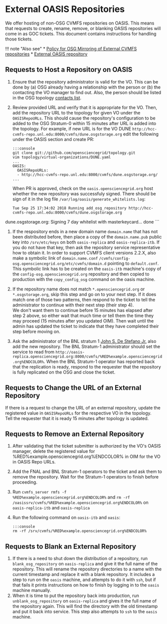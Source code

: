 External OASIS Repositories
===========================

We offer hosting of non-OSG CVMFS repositories on OASIS. This means that requests to create, rename, remove, or blanking OASIS repositories will come in as GOC tickets. This document contains instructions for handling those tickets.

!!! note "Also see"
    * [Policy for OSG Mirroring of External CVMFS repositories](https://opensciencegrid.org/technology/policy/external-oasis-repos/)
    * [External OASIS repository](https://opensciencegrid.org/docs/data/external-oasis-repos/)

Requests to Host a Repository on OASIS
--------------------------------------

1.  Ensure that the repository administrator is valid for the VO. This can be done by (a) OSG already having a
    relationship with the person or (b) the contacting the VO manager to find out. Also, the person should be
    listed in the OSG topology [contacts list](https://topology.opensciencegrid.org/contacts).

1.  Review provided URL and verify that it is appropriate for the VO. Then, add the repository URL to the topology 
    for given VO under the `OASISRepoURLs`. This should cause the repository's configuration
    to be added to the OSG Stratum-0 within 15 minutes after URL is added into the topology.
    For example, if new URL is for the VO DUNE `http://hcc-cvmfs-repo.unl.edu:8000/cvmfs/dune.osgstorage.org` 
    edit the following under the OASIS section and create PR:

        :::console
        git clone git://github.com/opensciencegrid/topology.git
        vim topology/virtual-organizations/DUNE.yaml
        ...
        OASIS:
          OASISRepoURLs:
          - http://hcc-cvmfs-repo.unl.edu:8000/cvmfs/dune.osgstorage.org/
        ...
     
    When PR is approved, check on the `oasis.opensciencegrid.org` host whether the new repository was successfuly signed.
    There should be sign of it in the log file `/var/log/oasis/generate_whitelists.log`:

    ```
    Tue Sep 25 17:34:02 2018 Running add_osg_repository http://hcc-cvmfs-repo.unl.edu:8000/cvmfs/dune.osgstorage.org
dune.osgstorage.org: Signing 7 day whitelist with masterkeycard... done
    ```

1.  If the respository ends in a new domain name `domain.name` that has not been distributed before, then place a copy of the
    `domain.name.pub` public key into `/srv/etc/keys` on both `oasis-replica` and
    `oasis-replica-itb`. If you do not have that key, then ask the repository service representative how to obtain it. In
    order to support CVMFS client versions 2.2.X, also make a symbolic link of `domain.name.conf`
    `/cvmfs/config-osg.opensciencegrid.org/etc/cvmfs/domain.d` pointing to `default.conf`. This symbolic link has to be
    created on the `oasis-itb` machine's copy of the `config-osg.opensciencegrid.org` repository and then copied to
    production with the `copy_config_osg` command on the oasis machine.

1.  If the repository name does not match `*.opensciencegrid.org` or `*.osgstorage.org`, skip this step and go on to your next step.
    If it does match one of those two patterns, then respond to the ticket to tell the administrator to continue with their next step (their step 4).  
    We don't want them to continue before 15 minutes has elapsed after step 2 above, so either wait that much time or tell them the time they may proceed (15 minutes after you updated OIM).
    Then wait until the admin has updated the ticket to indicate that they have completed their step before moving on. 

1.  Ask the administrator of the BNL stratum 1 [John S. De Stefano Jr.](mailto:jd@bnl.org) also add the new repository. The BNL Stratum-1 administrator
    should set the service to read from
    `http://oasis-replica.opensciencegrid.org:8000/cvmfs/%RED%example.opensciencegrid.org%ENDCOLOR%`. When the BNL
    Stratum-1 operator has reported back that the replication is ready, respond to the requester that the repository is
    fully replicated on the OSG and close the ticket.

Requests to Change the URL of an External Repository
----------------------------------------------------

If there is a request to change the URL of an external repository, update the registered value in `OASISRepoURLs` for the respective VO in the topology.  
Tell the requester that it is ready 15 minutes after topology is updated.

Requests to Remove an External Repository
-----------------------------------------

1.  After validating that the ticket submitter is authorized by the VO's OASIS manager, delete the registered value
    for %RED%example.opensciencegrid.org%ENDCOLOR% in OIM for the VO in OASIS Repo URLs.
1.  Add the FNAL and BNL Stratum-1 operators to the ticket and ask them to remove the repository. Wait for the
    Stratum-1 operators to finish before proceeding.
1.  Run `cvmfs_server rmfs -f %RED%example.opensciencegrid.org%ENDCOLOR%` and `rm -rf
    /oasissrv/cvmfs/%RED%example.opensciencegrid.org%ENDCOLOR%` on `oasis-replica-itb` and `oasis-replica`
1.  Run the following command on `oasis-itb` and `oasis`:

        :::console
        rm -rf /srv/cvmfs/%RED%example.opensciencegrid.org%ENDCOLOR%

Requests to Blank an External Repository
----------------------------------------

1.  If there is a need to shut down the distribution of a repository, run `blank_osg_repository` on `oasis-replica` and
    give it the full name of the repository. This will rename the repository directories to a name with the current
    timestamp and replace it with a blank repository.  It includes a step to run on the `oasis` machine, and attempts to
    do it with `ssh`, but if that fails it prints instructions on how to finish by logging in to the `oasis` machine
    manually.
2.  When it is time to put the repository back into production, run `unblank_osg_repository` on `oasis-replica` and
    gives it the full name of the repository again. This will find the directory with the old timestamp and put it back
    into service. This step also attempts to `ssh` to the `oasis` machine.
